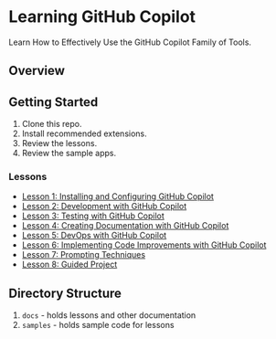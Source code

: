 # Learning GitHub Copilot

Learn How to Effectively Use the GitHub Copilot Family of Tools.

## Overview

## Getting Started

1. Clone this repo.
1. Install recommended extensions.
1. Review the lessons.
1. Review the sample apps.

### Lessons

- [Lesson 1: Installing and Configuring GitHub Copilot](docs/1-installing-copilot.md)
- [Lesson 2: Development with GitHub Copilot](docs/2-development-with-copilot.md)
- [Lesson 3: Testing with GitHub Copilot](docs/3-testing-with-copilot.md)
- [Lesson 4: Creating Documentation with GitHub Copilot](docs/lesson4.md)
- [Lesson 5: DevOps with GitHub Copilot](docs/lesson5.md)
- [Lesson 6: Implementing Code Improvements with GitHub Copilot](docs/lesson6.md)
- [Lesson 7: Prompting Techniques](docs/lesson7.md)
- [Lesson 8: Guided Project](docs/lesson8.md)

## Directory Structure

1. `docs` - holds lessons and other documentation
1. `samples` - holds sample code for lessons
